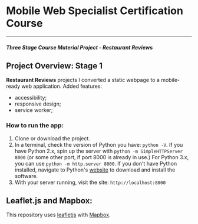 # Mobile Web Specialist Certification Course
---
#### _Three Stage Course Material Project - Restaurant Reviews_

## Project Overview: Stage 1

**Restaurant Reviews** projects
I converted a static webpage to a mobile-ready web application. 
Added features:
  - accessibility;
  - responsive design;
  - service worker;

### How to run the app: 

1. Clone or download the project.
2. In a terminal, check the version of Python you have: `python -V`. If you have Python 2.x, spin up the server with `python -m SimpleHTTPServer 8000` (or some other port, if port 8000 is already in use.) For Python 3.x, you can use `python -m http.server 8000`. If you don't have Python installed, navigate to Python's [website](https://www.python.org/) to download and install the software.
3. With your server running, visit the site: `http://localhost:8000`

## Leaflet.js and Mapbox:
This repository uses [leafletjs](https://leafletjs.com/) with [Mapbox](https://www.mapbox.com/). 
